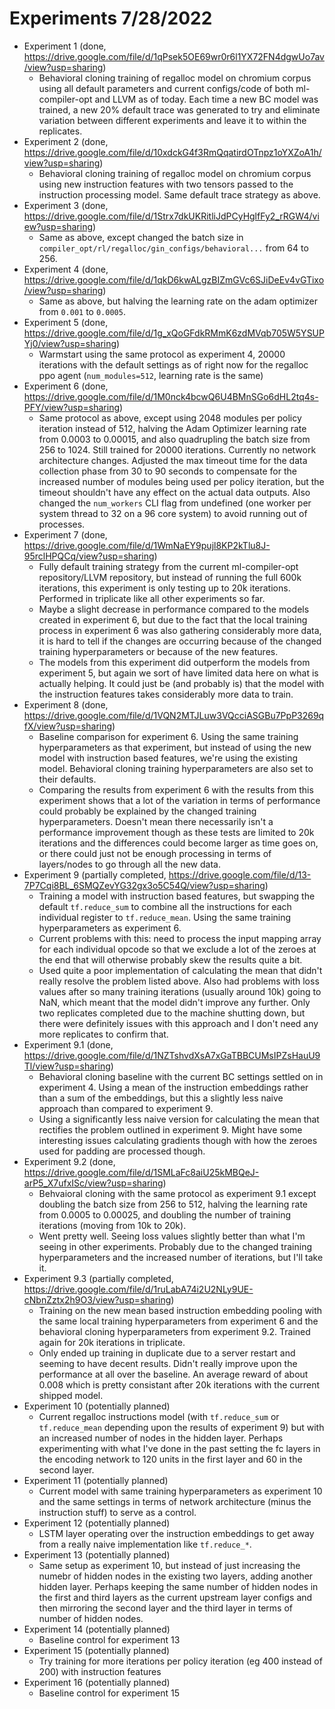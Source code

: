 # Experiments 7/28/2022

* Experiment 1 (done, https://drive.google.com/file/d/1qPsek5OE69wr0r6l1YX72FN4dgwUo7av/view?usp=sharing)
    * Behavioral cloning training of regalloc model on chromium corpus using all default
    parameters and current configs/code of both ml-compiler-opt and LLVM as of today. Each
    time a new BC model was trained, a new 20% default trace was generated to try and
    eliminate variation between different experiments and leave it to within the replicates.
* Experiment 2 (done, https://drive.google.com/file/d/10xdckG4f3RmQqatirdOTnpz1oYXZoA1h/view?usp=sharing)
    * Behavioral cloning training of regalloc model on chromium corpus using new instruction
    features with two tensors passed to the instruction processing model. Same default trace
    strategy as above.
* Experiment 3 (done, https://drive.google.com/file/d/1Strx7dkUKRitliJdPCyHglfFy2_rRGW4/view?usp=sharing)
    * Same as above, except changed the batch size in `compiler_opt/rl/regalloc/gin_configs/behavioral...`
    from 64 to 256.
* Experiment 4 (done, https://drive.google.com/file/d/1qkD6kwALgzBIZmGVc6SJiDeEv4vGTixo/view?usp=sharing)
    * Same as above, but halving the learning rate on the adam optimizer from `0.001` to `0.0005`.
* Experiment 5 (done, https://drive.google.com/file/d/1g_xQoGFdkRMmK6zdMVqb705W5YSUPYj0/view?usp=sharing)
    * Warmstart using the same protocol as experiment 4, 20000 iterations with the default settings
    as of right now for the regalloc ppo agent (`num_modules=512`, learning rate is the same)
* Experiment 6 (done, https://drive.google.com/file/d/1M0nck4bcwQ6U4BMnSGo6dHL2tq4s-PFY/view?usp=sharing)
    * Same protocol as above, except using 2048 modules per policy iteration instead of 512, halving
    the Adam Optimizer learning rate from 0.0003 to 0.00015, and also quadrupling the batch size from
    256 to 1024. Still trained for 20000 iterations. Currently no network architecture changes. Adjusted
    the max timeout time for the data collection phase from 30 to 90 seconds to compensate for the increased
    number of modules being used per policy iteration, but the timeout shouldn't have any effect on the
    actual data outputs. Also changed the `num_workers` CLI flag from undefined (one worker per system thread
    to 32 on a 96 core system) to avoid running out of processes.
* Experiment 7 (done, https://drive.google.com/file/d/1WmNaEY9pujl8KP2kTlu8J-95rclHPQCq/view?usp=sharing)
    * Fully default training strategy from the current ml-compiler-opt repository/LLVM repository, but
    instead of running the full 600k iterations, this experiment is only testing up to 20k iterations.
    Performed in triplicate like all other experiments so far.
    * Maybe a slight decrease in performance compared to the models created in experiment 6, but due to
    the fact that the local training process in experiment 6 was also gathering considerably more data,
    it is hard to tell if the changes are occurring because of the changed training hyperparameters or
    because of the new features.
    * The models from this experiment did outperform the models from experiment 5, but again we sort of
    have limited data here on what is actually helping. It could just be (and probably is) that the
    model with the instruction features takes considerably more data to train.
* Experiment 8 (done, https://drive.google.com/file/d/1VQN2MTJLuw3VQcciASGBu7PpP3269qfX/view?usp=sharing)
    * Baseline comparison for experiment 6. Using the same training hyperparameters as that experiment,
    but instead of using the new model with instruction based features, we're using the existing model.
    Behavioral cloning training hyperparameters are also set to their defaults.
    * Comparing the results from experiment 6 with the results from this experiment shows that a lot of
    the variation in terms of performance could probably be explained by the changed training
    hyperparameters. Doesn't mean there necessarily isn't a performance improvement though as these
    tests are limited to 20k iterations and the differences could become larger as time goes on, or
    there could just not be enough processing in terms of layers/nodes to go through all the new
    data.
* Experiment 9 (partially completed, https://drive.google.com/file/d/13-7P7Cqi8BL_6SMQZevYG32gx3o5C54Q/view?usp=sharing)
    * Training a model with instruction based features, but swapping the default `tf.reduce_sum` to
    combine all the instructions for each individual register to `tf.reduce_mean`. Using the same
    training hyperparameters as experiment 6.
    * Current problems with this: need to process the input mapping array for each individual opcode
    so that we exclude a lot of the zeroes at the end that will otherwise probably skew the results
    quite a bit.
    * Used quite a poor implementation of calculating the mean that didn't really resolve the problem
    listed above. Also had problems with loss values after so many training iterations (usually around
    10k) going to NaN, which meant that the model didn't improve any further. Only two replicates
    completed due to the machine shutting down, but there were definitely issues with this approach
    and I don't need any more replicates to confirm that.
* Experiment 9.1 (done, https://drive.google.com/file/d/1NZTshvdXsA7xGaTBBCUMsIPZsHauU9Tl/view?usp=sharing)
    * Behavioral cloning baseline with the current BC settings settled on in experiment 4. Using a mean of
    the instruction embeddings rather than a sum of the embeddings, but this a slightly less naive approach
    than compared to experiment 9.
    * Using a significantly less naive version for calculating the mean that rectifies the problem outlined
    in experiment 9. Might have some interesting issues calculating gradients though with how the zeroes used
    for padding are processed though.
* Experiment 9.2 (done, https://drive.google.com/file/d/1SMLaFc8aiU25kMBQeJ-arP5_X7ufxISc/view?usp=sharing)
    * Behvaioral cloning with the same protocol as experiment 9.1 except doubling the batch size from 256 to 512,
    halving the learning rate from 0.0005 to 0.00025, and doubling the number of training iterations (moving from
    10k to 20k).
    * Went pretty well. Seeing loss values slightly better than what I'm seeing in other experiments. Probably due
    to the changed training hyperparameters and the increased number of iterations, but I'll take it.
* Experiment 9.3 (partially completed, https://drive.google.com/file/d/1ruLabA74i2U2NLy9UE-cNbnZztx2h9O3/view?usp=sharing)
    * Training on the new mean based instruction embedding pooling with the same local training hyperparameters
    from experiment 6 and the behavioral cloning hyperparameters from experiment 9.2. Trained again for 20k
    iterations in triplicate.
    * Only ended up training in duplicate due to a server restart and seeming to have decent results. Didn't
    really improve upon the performance at all over the baseline. An average reward of about 0.008 which is
    pretty consistant after 20k iterations with the current shipped model.
* Experiment 10 (potentially planned)
    * Current regalloc instructions model (with `tf.reduce_sum` or `tf.reduce_mean` depending upon the
    results of experiment 9) but with an increased number of nodes in the hidden layer. Perhaps experimenting
    with what I've done in the past setting the fc layers in the encoding network to 120 units in the first
    layer and 60 in the second layer.
* Experiment 11 (potentially planned)
    * Current model with same training hyperparameters as experiment 10 and the same settings in terms of
    network architecture (minus the instruction stuff) to serve as a control.
* Experiment 12 (potentially planned)
    * LSTM layer operating over the instruction embeddings to get away from a really naive implementation
    like `tf.reduce_*`.
* Experiment 13 (potentially planned)
    * Same setup as experiment 10, but instead of just increasing the numebr of hidden nodes in the existing
    two layers, adding another hidden layer. Perhaps keeping the same number of hidden nodes in the first and
    third layers as the current upstream layer configs and then mirroring the second layer and the third layer
    in terms of number of hidden nodes.
* Experiment 14 (potentially planned)
    * Baseline control for experiment 13
* Experiment 15 (potentially planned)
    * Try training for more iterations per policy iteration (eg 400 instead of 200) with instruction features
* Experiment 16 (potentially planned)
    * Baseline control for experiment 15
